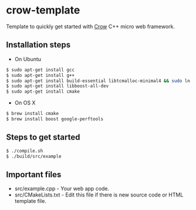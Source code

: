 # crow-template
Template to quickly get started with [Crow](https://github.com/ipkn/crow) C++ micro web framework.

## Installation steps
* On Ubuntu
```sh
$ sudo apt-get install gcc
$ sudo apt-get install g++
$ sudo apt-get install build-essential libtcmalloc-minimal4 && sudo ln -s /usr/lib/libtcmalloc_minimal.so.4 /usr/lib/libtcmalloc_minimal.so
$ sudo apt-get install libboost-all-dev
$ sudo apt-get install cmake
```
* On OS X
```sh
$ brew install cmake
$ brew install boost google-perftools
```

## Steps to get started
```sh
$ ./compile.sh
$ ./build/src/example
```

## Important files
* src/example.cpp - Your web app code.
* src/CMakeLists.txt - Edit this file if there is new source code or HTML template file.
